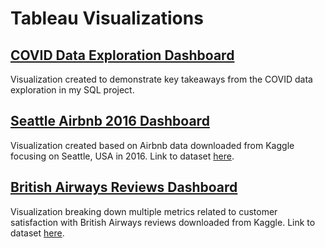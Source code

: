 # Tableau Visualizations

## [COVID Data Exploration Dashboard](https://public.tableau.com/views/COVIDDashboard_17138397712270/Dashboard1?:language=en-US&publish=yes&:sid=&:display_count=n&:origin=viz_share_link)
Visualization created to demonstrate key takeaways from the COVID data exploration in my SQL project. 

## [Seattle Airbnb 2016 Dashboard](https://public.tableau.com/views/SeattleAirbnb2016Breakdown/Dashboard1?:language=en-US&publish=yes&:sid=&:display_count=n&:origin=viz_share_link)
Visualization created based on Airbnb data downloaded from Kaggle focusing on Seattle, USA in 2016.
Link to dataset [here](https://www.kaggle.com/datasets/alexanderfreberg/airbnb-listings-2016-dataset).

## [British Airways Reviews Dashboard](https://public.tableau.com/shared/D4FQW39H7?:display_count=n&:origin=viz_share_link)
Visualization breaking down multiple metrics related to customer satisfaction with British Airways reviews downloaded from Kaggle. 
Link to dataset [here](https://www.kaggle.com/datasets/lapodini/british-airway-reviews).
